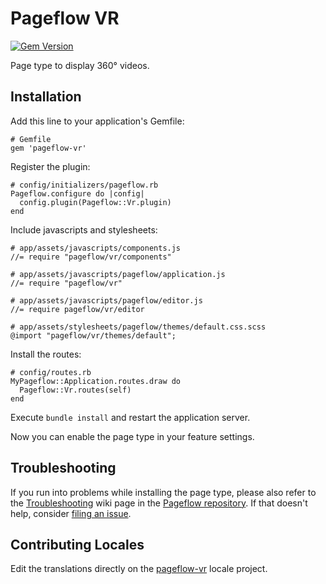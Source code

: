 # Pageflow VR

[![Gem Version](https://badge.fury.io/rb/pageflow-vr.svg)](http://badge.fury.io/rb/pageflow-vr)

Page type to display 360° videos.

## Installation

Add this line to your application's Gemfile:

    # Gemfile
    gem 'pageflow-vr'

Register the plugin:

    # config/initializers/pageflow.rb
    Pageflow.configure do |config|
      config.plugin(Pageflow::Vr.plugin)
    end

Include javascripts and stylesheets:

    # app/assets/javascripts/components.js
    //= require "pageflow/vr/components"

    # app/assets/javascripts/pageflow/application.js
    //= require "pageflow/vr"

    # app/assets/javascripts/pageflow/editor.js
    //= require pageflow/vr/editor

    # app/assets/stylesheets/pageflow/themes/default.css.scss
    @import "pageflow/vr/themes/default";

Install the routes:

    # config/routes.rb
    MyPageflow::Application.routes.draw do
      Pageflow::Vr.routes(self)
    end

Execute `bundle install` and restart the application server.

Now you can enable the page type in your feature settings.

## Troubleshooting

If you run into problems while installing the page type, please also
refer to the
[Troubleshooting](https://github.com/codevise/pageflow/wiki/Troubleshooting)
wiki page in the
[Pageflow repository](https://github.com/codevise/pageflow). If that
doesn't help, consider
[filing an issue](https://github.com/codevise/pageflow-vr/issues).

## Contributing Locales

Edit the translations directly on the
[pageflow-vr](http://www.localeapp.com/projects/public?search=tf/pageflow-vr)
locale project.

